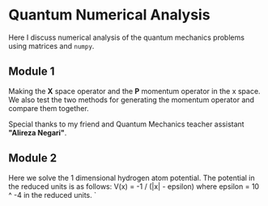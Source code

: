 # Quantum Numerical Analysis
Here I discuss numerical analysis of the quantum mechanics problems using matrices and `numpy`.

## Module 1
Making the **X** space operator and the **P** momentum operator in the x space.
We also test the two methods for generating the momentum operator and compare them together.

Special thanks to my friend and Quantum Mechanics teacher assistant **"Alireza Negari"**.

## Module 2
Here we solve the 1 dimensional hydrogen atom potential. The potential in the reduced units is
as follows: V(x) = -1 / (|x| - epsilon) where epsilon = 10 ^ -4 in the reduced units.
`
